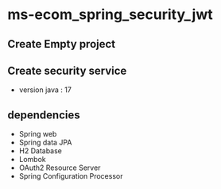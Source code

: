 # ms-ecom_spring_security_jwt

## Create Empty project

## Create security service
* version java : 17

## dependencies
* Spring web
* Spring data JPA
* H2 Database
* Lombok
* OAuth2 Resource Server
* Spring Configuration Processor